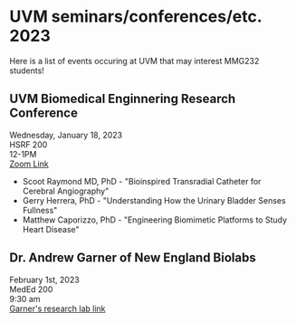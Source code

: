 # UVM seminars/conferences/etc. 2023 

Here is a list of events occuring at UVM that may interest MMG232 students! 

## UVM Biomedical Enginnering Research Conference   
Wednesday, January 18, 2023  
HSRF 200  
12-1PM    
[Zoom Link](https://uvmcom.zoom.us/j/94701144303)   
+ Scoot Raymond MD, PhD - "Bioinspired Transradial Catheter for Cerebral Angiography" 
+ Gerry Herrera, PhD - "Understanding How the Urinary Bladder Senses Fullness" 
+ Matthew Caporizzo, PhD - "Engineering Biomimetic Platforms to Study Heart Disease" 


## Dr. Andrew Garner of New England Biolabs 
February 1st, 2023   
MedEd 200   
9:30 am   
[Garner's research lab link](https://www.neb.com/research-labs/gardner-lab)   
